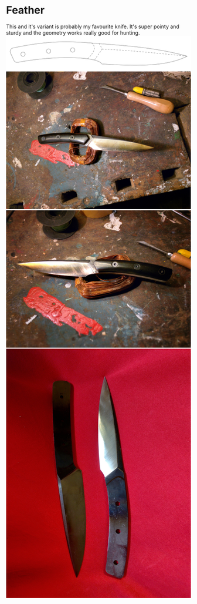 # Feather
This and it's variant is probably my favourite knife. It's super pointy and sturdy and the geometry works really good for hunting.
![](feather.svg)
![preview](gallery_2.jpg)
![preview](gallery_3.jpg)
![preview](gallery_1.jpg)
